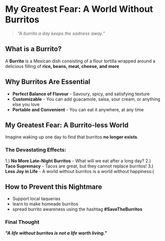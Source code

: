 # My Greatest Fear: A World Without Burritos
> *"A burrito a day keeps the sadness away."*

## What is a Burrito?
A **Burrito** is a Mexican dish consisting of a flour tortilla wrapped around a delicious filling of **rice, beans, meat, cheese, and more**

## Why Burritos Are Essential 
- **Perfect Balance of Flavour** - Savoury, spicy, and satisfying texture
- **Customizable** - You can add guacamole, salsa, sour cream, or anything else you love
- **Portable and Convenient** - You can eat it anywhere, at any time

## My Greatest Fear: A Burrito-less World
Imagine waking up one day to find that burritos **no longer exists**.

### The Devastating Effects:
1.) **No More Late-Night Burritos** - What will we eat after a long day?
2.) **Taco Supremacy** - Tacos are great, but they cannot replace burritos!
3.) **Less Joy in Life** - A world without burritos is a world without happiness:( 

## How to Prevent this Nightmare
- Support local taquerias
- learn to make homeade burritos
- spread burrito awareness using the hashtag **#SaveTheBurritos**

### Final Thought
**_"A life without burritos is not a life worth living."_**

